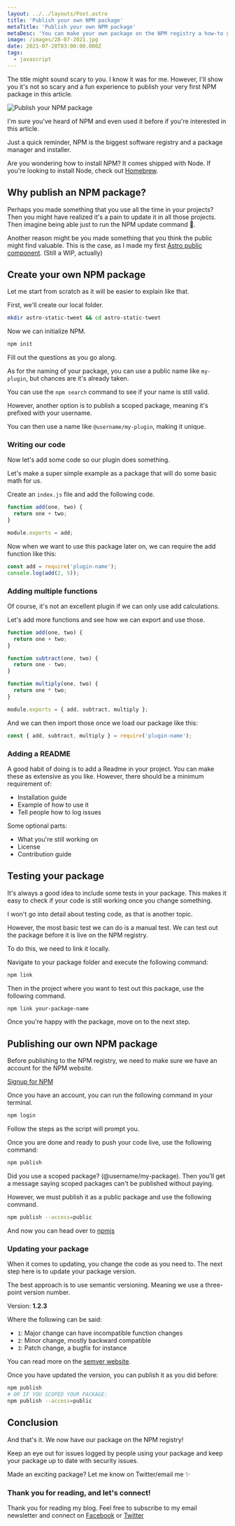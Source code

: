 ```yaml
---
layout: ../../layouts/Post.astro
title: 'Publish your own NPM package'
metaTitle: 'Publish your own NPM package'
metaDesc: 'You can make your own package on the NPM registry a how-to guide'
image: /images/28-07-2021.jpg
date: 2021-07-28T03:00:00.000Z
tags:
  - javascript
---
```


The title might sound scary to you. I know it was for me.
However, I'll show you it's not so scary and a fun experience to publish your very first NPM package in this article.

![Publish your NPM package](https://cdn.hashnode.com/res/hashnode/image/upload/v1626933416963/OiSxYBefx.png)

I'm sure you've heard of NPM and even used it before if you're interested in this article.

Just a quick reminder, NPM is the biggest software registry and a package manager and installer.

Are you wondering how to install NPM?
It comes shipped with Node. If you're looking to install Node, check out [Homebrew](https://formulae.brew.sh/formula/node).

## Why publish an NPM package?

Perhaps you made something that you use all the time in your projects?
Then you might have realized it's a pain to update it in all those projects.
Then imagine being able just to run the NPM update command 🤯.

Another reason might be you made something that you think the public might find valuable.
This is the case, as I made my first [Astro public component](https://www.npmjs.com/package/@rebelchris/astro-static-tweet). (Still a WIP, actually)

## Create your own NPM package

Let me start from scratch as it will be easier to explain like that.

First, we'll create our local folder.

```bash
mkdir astro-static-tweet && cd astro-static-tweet
```

Now we can initialize NPM.

```bash
npm init
```

Fill out the questions as you go along.

As for the naming of your package, you can use a public name like `my-plugin`, but chances are it's already taken.

You can use the `npm search` command to see if your name is still valid.

However, another option is to publish a scoped package, meaning it's prefixed with your username.

You can then use a name like `@username/my-plugin`, making it unique.

### Writing our code

Now let's add some code so our plugin does something.

Let's make a super simple example as a package that will do some basic math for us.

Create an `index.js` file and add the following code.

```js
function add(one, two) {
  return one + two;
}

module.exports = add;
```

Now when we want to use this package later on, we can require the add function like this:

```js
const add = require('plugin-name');
console.log(add(2, 5));
```

### Adding multiple functions

Of course, it's not an excellent plugin if we can only use add calculations.

Let's add more functions and see how we can export and use those.

```js
function add(one, two) {
  return one + two;
}

function subtract(one, two) {
  return one - two;
}

function multiply(one, two) {
  return one * two;
}

module.exports = { add, subtract, multiply };
```

And we can then import those once we load our package like this:

```js
const { add, subtract, multiply } = require('plugin-name');
```

### Adding a README

A good habit of doing is to add a Readme in your project. You can make these as extensive as you like.
However, there should be a minimum requirement of:

- Installation guide
- Example of how to use it
- Tell people how to log issues

Some optional parts:

- What you're still working on
- License
- Contribution guide

## Testing your package

It's always a good idea to include some tests in your package. This makes it easy to check if your code is still working once you change something.

I won't go into detail about testing code, as that is another topic.

However, the most basic test we can do is a manual test.
We can test out the package before it is live on the NPM registry.

To do this, we need to link it locally.

Navigate to your package folder and execute the following command:

```bash
npm link
```

Then in the project where you want to test out this package, use the following command.

```bash
npm link your-package-name
```

Once you're happy with the package, move on to the next step.

## Publishing our own NPM package

Before publishing to the NPM registry, we need to make sure we have an account for the NPM website.

[Signup for NPM](https://www.npmjs.com/signup)

Once you have an account, you can run the following command in your terminal.

```bash
npm login
```

Follow the steps as the script will prompt you.

Once you are done and ready to push your code live, use the following command:

```bash
npm publish
```

Did you use a scoped package? (@username/my-package).
Then you'll get a message saying scoped packages can't be published without paying.

However, we must publish it as a public package and use the following command.

```bash
npm publish --access=public
```

And now you can head over to [npmjs](https://www.npmjs.com/package/@rebelchris/astro-static-tweet)

### Updating your package

When it comes to updating, you change the code as you need to.
The next step here is to update your package version.

The best approach is to use semantic versioning.
Meaning we use a three-point version number.

Version: **1.2.3**

Where the following can be said:

- `1`: Major change can have incompatible function changes
- `2`: Minor change, mostly backward compatible
- `3`: Patch change, a bugfix for instance

You can read more on the [semver website](https://semver.org/).

Once you have updated the version, you can publish it as you did before:

```bash
npm publish
# OR IF YOU SCOPED YOUR PACKAGE:
npm publish --access=public
```

## Conclusion

And that's it. We now have our package on the NPM registry!

Keep an eye out for issues logged by people using your package and keep your package up to date with security issues.

Made an exciting package?
Let me know on Twitter/email me ✨

### Thank you for reading, and let's connect!

Thank you for reading my blog. Feel free to subscribe to my email newsletter and connect on [Facebook](https://www.facebook.com/DailyDevTipsBlog) or [Twitter](https://twitter.com/DailyDevTips1)
